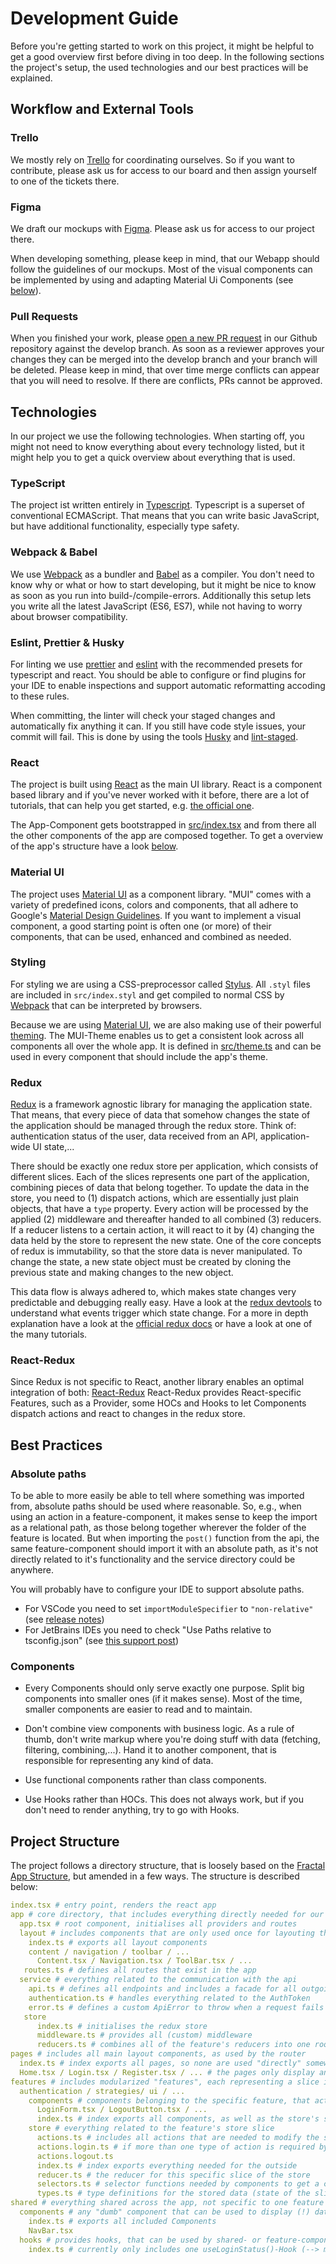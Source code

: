 # Development Guide

Before you're getting started to work on this project, it might be helpful to get a good overview first before diving in too deep.
In the following sections the project's setup, the used technologies and our best practices will be explained.

## Workflow and External Tools

### Trello

We mostly rely on [Trello](https://trello.com/) for coordinating ourselves.
So if you want to contribute, please ask us for access to our board and then assign yourself to one of the tickets there.

### Figma

We draft our mockups with [Figma](https://www.figma.com/). Please ask us for access to our project there.

When developing something, please keep in mind, that our Webapp should follow the guidelines of our mockups.
Most of the visual components can be implemented by using and adapting Material Ui Components (see [below](#material-ui)).

### Pull Requests

When you finished your work, please [open a new PR request](https://github.com/countrySpecificDigitisationStrategies/webapp/pulls) in our Github repository against the develop branch.
As soon as a reviewer approves your changes they can be merged into the develop branch and your branch will be deleted.
Please keep in mind, that over time merge conflicts can appear that you will need to resolve. If there are conflicts, PRs cannot be approved.

## Technologies

In our project we use the following technologies.
When starting off, you might not need to know everything about every technology listed, but it might help you to get a quick overview about everything that is used.

### TypeScript

The project ist written entirely in [Typescript](https://www.typescriptlang.org/). Typescript is a superset of conventional ECMAScript.
That means that you can write basic JavaScript, but have additional functionality, especially type safety.

### Webpack & Babel

We use [Webpack](https://webpack.js.org/) as a bundler and [Babel](https://babeljs.io/) as a compiler.
You don't need to know why or what or how to start developing, but it might be nice to know as soon as you run into build-/compile-errors.
Additionally this setup lets you write all the latest JavaScript (ES6, ES7), while not having to worry about browser compatibility.

### Eslint, Prettier & Husky

For linting we use [prettier](https://prettier.io/) and [eslint](https://eslint.org/) with the recommended presets for typescript and react.
You should be able to configure or find plugins for your IDE to enable inspections and support automatic reformatting accoding to these rules.

When committing, the linter will check your staged changes and automatically fix anything it can.
If you still have code style issues, your commit will fail.
This is done by using the tools [Husky](https://github.com/typicode/husky) and [lint-staged](https://github.com/okonet/lint-staged).

### React

The project is built using [React](https://reactjs.org/) as the main UI library.
React is a component based library and if you've never worked with it before, there are a lot of tutorials, that can help you get started, e.g. [the official one](https://reactjs.org/tutorial/tutorial.html).

The App-Component gets bootstrapped in [src/index.tsx](src/index.tsx) and from there all the other components of the app are composed together.
To get a overview of the app's structure have a look [below](#project-structure).

### Material UI

The project uses [Material UI](https://material-ui.com/) as a component library.
"MUI" comes with a variety of predefined icons, colors and components, that all adhere to Google's [Material Design Guidelines](https://material.io/).
If you want to implement a visual component, a good starting point is often one (or more) of their components, that can be used, enhanced and combined as needed.

### Styling

For styling we are using a CSS-preprocessor called [Stylus](http://stylus-lang.com/).
All `.styl` files are included in `src/index.styl` and get compiled to normal CSS by [Webpack](#webpack--babel) that can be interpreted by browsers.

Because we are using [Material UI](#material-ui), we are also making use of their powerful [theming](https://material-ui.com/customization/theming/).
The MUI-Theme enables us to get a consistent look across all components all over the whole app.
It is defined in [src/theme.ts](src/theme.ts) and can be used in every component that should include the app's theme.

### Redux

[Redux](https://redux.js.org/) is a framework agnostic library for managing the application state.
That means, that every piece of data that somehow changes the state of the application should be managed through the redux store.
Think of: authentication status of the user, data received from an API, application-wide UI state,...

There should be exactly one redux store per application, which consists of different slices.
Each of the slices represents one part of the application, combining pieces of data that belong together.
To update the data in the store, you need to (1) dispatch actions, which are essentially just plain objects, that have a `type` property.
Every action will be processed by the applied (2) middleware and thereafter handed to all combined (3) reducers.
If a reducer listens to a certain action, it will react to it by (4) changing the data held by the store to represent the new state.
One of the core concepts of redux is immutability, so that the store data is never manipulated.
To change the state, a new state object must be created by cloning the previous state and making changes to the new object.

This data flow is always adhered to, which makes state changes very predictable and debugging really easy.
Have a look at the [redux devtools](https://github.com/zalmoxisus/redux-devtools-extension) to understand what events trigger which state change.
For a more in depth explanation have a look at the [official redux docs](https://redux.js.org/introduction/getting-started) or have a look at one of the many tutorials.

### React-Redux

Since Redux is not specific to React, another library enables an optimal integration of both: [React-Redux](https://react-redux.js.org/)
React-Redux provides React-specific Features, such as a Provider, some HOCs and Hooks to let Components dispatch actions and react to changes in the redux store.

## Best Practices

### Absolute paths

To be able to more easily be able to tell where something was imported from, absolute paths should be used where reasonable.
So, e.g., when using an action in a feature-component, it makes sense to keep the import as a relational path, as those belong together wherever the folder of the feature is located.
But when importing the `post()` function from the api, the same feature-component should import it with an absolute path, as it's not directly related to it's functionality and the service directory could be anywhere.

You will probably have to configure your IDE to support absolute paths.

- For VSCode you need to set `importModuleSpecifier` to `"non-relative"` (see [release notes](https://code.visualstudio.com/updates/v1_24#_preferences-for-auto-imports-and-generated-code))
- For JetBrains IDEs you need to check "Use Paths relative to tsconfig.json" (see [this support post](https://intellij-support.jetbrains.com/hc/en-us/community/posts/360000613964-Typescript-How-to-auto-import-with-absolute-paths-if-baseUrl-is-set-in-tsconfig-json))

### Components

- Every Components should only serve exactly one purpose.
  Split big components into smaller ones (if it makes sense).
  Most of the time, smaller components are easier to read and to maintain.

- Don't combine view components with business logic.
  As a rule of thumb, don't write markup where you're doing stuff with data (fetching, filtering, combining,...).
  Hand it to another component, that is responsible for representing any kind of data.

- Use functional components rather than class components.

- Use Hooks rather than HOCs.
  This does not always work, but if you don't need to render anything, try to go with Hooks.

## Project Structure

The project follows a directory structure, that is loosely based on the [Fractal App Structure](https://hackernoon.com/fractal-a-react-app-structure-for-infinite-scale-4dab943092af), but amended in a few ways. The structure is described below:

```YAML
index.tsx # entry point, renders the react app
app # core directory, that includes everything directly needed for our app
  app.tsx # root component, initialises all providers and routes
  layout # includes components that are only used once for layouting the app
    index.ts # exports all layout components
    content / navigation / toolbar / ...
      Content.tsx / Navigation.tsx / ToolBar.tsx / ...
   routes.ts # defines all routes that exist in the app
  service # everything related to the communication with the api
    api.ts # defines all endpoints and includes a facade for all outgoing request operations (post, get,...)
    authentication.ts # handles everything related to the AuthToken
    error.ts # defines a custom ApiError to throw when a request fails
   store
      index.ts # initialises the redux store
      middleware.ts # provides all (custom) middleware
      reducers.ts # combines all of the feature's reducers into one rootReducer
pages # includes all main layout components, as used by the router
  index.ts # index exports all pages, so none are used "directly" somewhere else
  Home.tsx / Login.tsx / Register.tsx / ... # the pages only display and layout other components, but should not have any advanced logic in them
features # includes modularized "features", each representing a slice in the redux store
  authentication / strategies/ ui / ...
    components # components belonging to the specific feature, that actively represent the store's state or modify it through actions
      LoginForm.tsx / LogoutButton.tsx / ...
      index.ts # index exports all components, as well as the store's selectors, which can be used from "the outside"
    store # everything related to the feature's store slice
      actions.ts # includes all actions that are needed to modify the state; can be dispatched by the feature's components
      actions.login.ts # if more than one type of action is required by the feature, those can be split
      actions.logout.ts
      index.ts # index exports everything needed for the outside
      reducer.ts # the reducer for this specific slice of the store
      selectors.ts # selector functions needed by components to get a certain state from the store
      types.ts # type definitions for the stored data (state of the slice) and any expected action payload
shared # everything shared across the app, not specific to one feature or the service
  components # any "dumb" component that can be used to display (!) data, that was handed to them via props
    index.ts # exports all included Components
    NavBar.tsx
  hooks # provides hooks, that can be used by shared- or feature-components
    index.ts # currently only includes one useLoginStatus()-Hook (--> might be better suited in feature directory?)
```
